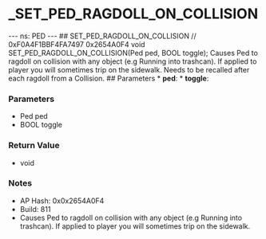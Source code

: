 # _SET_PED_RAGDOLL_ON_COLLISION

--- ns: PED --- ## SET_PED_RAGDOLL_ON_COLLISION  // 0xF0A4F1BBF4FA7497 0x2654A0F4 void SET_PED_RAGDOLL_ON_COLLISION(Ped ped, BOOL toggle); Causes Ped to ragdoll on collision with any object (e.g Running into trashcan). If applied to player you will sometimes trip on the sidewalk. Needs to be recalled after each ragdoll from a Collision.  ## Parameters * **ped**: * **toggle**:

### Parameters
* Ped ped
* BOOL toggle

### Return Value
* void

### Notes
* AP Hash: 0x0x2654A0F4
* Build: 811
* Causes Ped to ragdoll on collision with any object (e.g Running into trashcan). If applied to player you will sometimes trip on the sidewalk.

